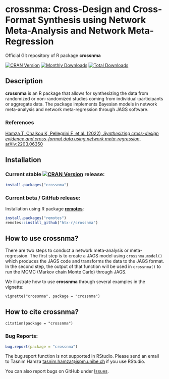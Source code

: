 # crossnma: Cross-Design and Cross-Format Synthesis using Network Meta-Analysis and Network Meta-Regression
Official Git repository of R package **crossnma**

[![CRAN Version](http://www.r-pkg.org/badges/version/crossnma)](https://cran.r-project.org/package=crossnma)
[![Monthly Downloads](http://cranlogs.r-pkg.org/badges/crossnma)](http://cranlogs.r-pkg.org/badges/crossnma)
[![Total Downloads](http://cranlogs.r-pkg.org/badges/grand-total/crossnma)](http://cranlogs.r-pkg.org/badges/grand-total/crossnma)


## Description

**crossnma** is an R package that allows for synthesizing the data
from randomized or non-randomized studies coming from
individual-participants or aggregate data. The package implements
Bayesian models in network meta-analysis and network meta-regression
through JAGS software.


### References

[Hamza T, Chalkou K, Pellegrini F, et al. (2022), *Synthesizing cross-design evidence and cross-format data using network meta-regression*, arXiv:2203.06350](https://www.doi.org/10.48550/arXiv.2203.06350)


## Installation

### Current stable [![CRAN Version](http://www.r-pkg.org/badges/version/crossnma)](https://cran.r-project.org/package=crossnma) release:
```r
install.packages("crossnma")
```

### Current beta / GitHub release:

Installation using R package
[**remotes**](https://cran.r-project.org/package=remotes):
```r
install.packages("remotes")
remotes::install_github("htx-r/crossnma")
```


## How to use crossnma?

There are two steps to conduct a network meta-analysis or
meta-regression. The first step is to create a JAGS model using
`crossnma.model()` which produces the JAGS code and transforms the
data to the JAGS format. In the second step, the output of that
function will be used in `crossnma()` to run the MCMC (Markov chain
Monte Carlo) through JAGS.

We illustrate how to use **crossnma** through several examples in the vignette:

```
vignette("crossnma", package = "crossnma")
```


## How to cite crossnma?

```
citation(package = "crossnma")
```


### Bug Reports:

```r
bug.report(package = "crossnma")
```

The bug.report function is not supported in RStudio. Please send an
email to Tasnim Hamza <tasnim.hamza@ispm.unibe.ch> if you use RStudio.

You can also report bugs on GitHub under [Issues](https://github.com/htx-r/crossnma/issues/).
